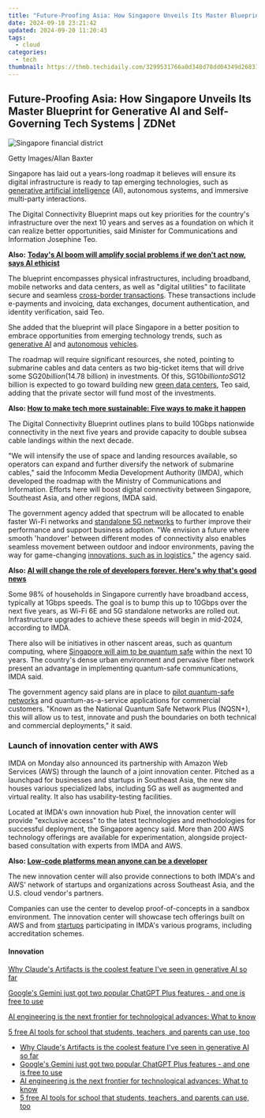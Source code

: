 ```yaml
---
title: "Future-Proofing Asia: How Singapore Unveils Its Master Blueprint for Generative AI and Self-Governing Tech Systems | ZDNet"
date: 2024-09-18 23:21:42
updated: 2024-09-20 11:20:43
tags:
  - cloud
categories:
  - tech
thumbnail: https://thmb.techidaily.com/3299531766a0d348d78dd04349d2683155a00d71b7ac283c24ce186055580244.jpg
---
```


## Future-Proofing Asia: How Singapore Unveils Its Master Blueprint for Generative AI and Self-Governing Tech Systems | ZDNet

![Singapore financial district](https://www.zdnet.com/a/img/resize/fccfdee481d070ff346efeda8ddecb01ec745894/2023/06/06/c440993d-c081-419a-8e99-fa6ca3d33864/gettyimages-601843233.jpg?auto=webp&width=1280)

Getty Images/Allan Baxter

Singapore has laid out a years-long roadmap it believes will ensure its digital infrastructure is ready to tap emerging technologies, such as [generative artificial intelligence](https://www.zdnet.com/article/what-is-generative-ai-and-why-is-it-so-popular-heres-everything-you-need-to-know/) (AI), autonomous systems, and immersive multi-party interactions. 

The Digital Connectivity Blueprint maps out key priorities for the country's infrastructure over the next 10 years and serves as a foundation on which it can realize better opportunities, said Minister for Communications and Information Josephine Teo. 

**Also:** [**Today's AI boom will amplify social problems if we don't act now, says AI ethicist**](https://www.zdnet.com/article/todays-ai-boom-will-amplify-social-problems-if-we-dont-act-now-says-ai-ethicist/)

The blueprint encompasses physical infrastructures, including broadband, mobile networks and data centers, as well as "digital utilities" to facilitate secure and seamless [cross-border transactions](https://www.zdnet.com/finance/banking/five-asean-nations-ink-pact-to-ease-cross-border-payments/). These transactions include e-payments and invoicing, data exchanges, document authentication, and identity verification, said Teo. 

She added that the blueprint will place Singapore in a better position to embrace opportunities from emerging technology trends, such as [generative AI](https://www.zdnet.com/article/singapore-puts-ai-on-the-cloud-to-boost-public-sector-deployment/) and [autonomous](https://www.zdnet.com/article/singapore-sends-robot-couriers-out-for-delivery/) [vehicles](https://www.zdnet.com/article/first-commercial-autonomous-bus-services-hit-singapore-roads/). 

The roadmap will require significant resources, she noted, pointing to submarine cables and data centers as two big-ticket items that will drive some SG$20 billion ($14.78 billion) in investments. Of this, SG$10 billion to SG$12 billion is expected to go toward building new [green data centers](https://www.zdnet.com/article/singapore-wants-only-data-centres-that-are-efficient/), Teo said, adding that the private sector will fund most of the investments. 

**Also: [How to make tech more sustainable: Five ways to make it happen](https://www.zdnet.com/home-and-office/sustainability/how-to-make-tech-more-sustainable-five-practical-ways-to-make-it-happen/)**

The Digital Connectivity Blueprint outlines plans to build 10Gbps nationwide connectivity in the next five years and provide capacity to double subsea cable landings within the next decade. 

"We will intensify the use of space and landing resources available, so operators can expand and further diversify the network of submarine cables," said the Infocomm Media Development Authority (IMDA), which developed the roadmap with the Ministry of Communications and Information. Efforts here will boost digital connectivity between Singapore, Southeast Asia, and other regions, IMDA said. 

The government agency added that spectrum will be allocated to enable faster Wi-Fi networks and [standalone 5G networks](https://www.zdnet.com/article/singtel-claims-95-standalone-5g-coverage-eyes-enterprise-uptake/) to further improve their performance and support business adoption. "We envision a future where smooth 'handover' between different modes of connectivity also enables seamless movement between outdoor and indoor environments, paving the way for game-changing [innovations, such as in logistics](https://www.zdnet.com/article/singapore-government-kicks-off-5g-trials-across-multiple-sectors/)," the agency said. 

**Also: [AI will change the role of developers forever. Here's why that's good news](https://www.zdnet.com/article/ai-will-change-the-role-of-developers-forever-heres-why-thats-good-news/)**

Some 98% of households in Singapore currently have broadband access, typically at 1Gbps speeds. The goal is to bump this up to 10Gbps over the next five years, as Wi-Fi 6E and 5G standalone networks are rolled out. Infrastructure upgrades to achieve these speeds will begin in mid-2024, according to IMDA. 

There also will be initiatives in other nascent areas, such as quantum computing, where [Singapore will aim to be quantum safe](https://www.zdnet.com/article/singapore-ups-investment-in-quantum-computing-to-stay-ahead-of-security-threats/) within the next 10 years. The country's dense urban environment and pervasive fiber network present an advantage in implementing quantum-safe communications, IMDA said. 

The government agency said plans are in place to [pilot quantum-safe networks](https://www.zdnet.com/article/singapore-to-build-quantum-safe-network-for-critical-infrastructure-trials/) and quantum-as-a-service applications for commercial customers. "Known as the National Quantum Safe Network Plus (NQSN+), this will allow us to test, innovate and push the boundaries on both technical and commercial deployments," it said. 

### Launch of innovation center with AWS

IMDA on Monday also announced its partnership with Amazon Web Services (AWS) through the launch of a joint innovation center. Pitched as a launchpad for businesses and startups in Southeast Asia, the new site houses various specialized labs, including 5G as well as augmented and virtual reality. It also has usability-testing facilities. 

Located at IMDA's own innovation hub Pixel, the innovation center will provide "exclusive access" to the latest technologies and methodologies for successful deployment, the Singapore agency said. More than 200 AWS technology offerings are available for experimentation, alongside project-based consultation with experts from IMDA and AWS. 

**Also: [Low-code platforms mean anyone can be a developer](https://www.zdnet.com/article/low-code-platforms-mean-anyone-can-be-a-developer-and-maybe-a-data-scientist-too/)**

The new innovation center will also provide connections to both IMDA's and AWS' network of startups and organizations across Southeast Asia, and the U.S. cloud vendor's partners. 

Companies can use the center to develop proof-of-concepts in a sandbox environment. The innovation center will showcase tech offerings built on AWS and from [startups](https://www.zdnet.com/article/singapore-tech-firms-offered-acceleration-scheme-to-expand-in-australia/) participating in IMDA's various programs, including accreditation schemes. 

#### Innovation

[Why Claude's Artifacts is the coolest feature I've seen in generative AI so far](https://www.zdnet.com/article/why-claudes-artifacts-is-the-coolest-feature-ive-seen-in-generative-ai-so-far/ "Why Claude's Artifacts is the coolest feature I've seen in generative AI so far")

[Google's Gemini just got two popular ChatGPT Plus features - and one is free to use](https://www.zdnet.com/article/googles-gemini-just-got-two-popular-chatgpt-plus-features-and-one-is-free-to-use/ "Google's Gemini just got two popular ChatGPT Plus features - and one is free to use")

[AI engineering is the next frontier for technological advances: What to know](https://www.zdnet.com/article/ai-engineering-is-the-next-frontier-for-technological-advances-what-you-need-to-know/ "AI engineering is the next frontier for technological advances: What to know")

[5 free AI tools for school that students, teachers, and parents can use, too](https://www.zdnet.com/article/5-free-ai-tools-for-school-that-students-teachers-and-parents-can-use-too/ "5 free AI tools for school that students, teachers, and parents can use, too")

* [Why Claude's Artifacts is the coolest feature I've seen in generative AI so far](https://www.zdnet.com/article/why-claudes-artifacts-is-the-coolest-feature-ive-seen-in-generative-ai-so-far/ "Why Claude's Artifacts is the coolest feature I've seen in generative AI so far")
* [Google's Gemini just got two popular ChatGPT Plus features - and one is free to use](https://www.zdnet.com/article/googles-gemini-just-got-two-popular-chatgpt-plus-features-and-one-is-free-to-use/ "Google's Gemini just got two popular ChatGPT Plus features - and one is free to use")
* [AI engineering is the next frontier for technological advances: What to know](https://www.zdnet.com/article/ai-engineering-is-the-next-frontier-for-technological-advances-what-you-need-to-know/ "AI engineering is the next frontier for technological advances: What to know")
* [5 free AI tools for school that students, teachers, and parents can use, too](https://www.zdnet.com/article/5-free-ai-tools-for-school-that-students-teachers-and-parents-can-use-too/ "5 free AI tools for school that students, teachers, and parents can use, too")

<ins class="adsbygoogle"
     style="display:block"
     data-ad-format="autorelaxed"
     data-ad-client="ca-pub-7571918770474297"
     data-ad-slot="1223367746"></ins>



<ins class="adsbygoogle"
     style="display:block"
     data-ad-client="ca-pub-7571918770474297"
     data-ad-slot="8358498916"
     data-ad-format="auto"
     data-full-width-responsive="true"></ins>
